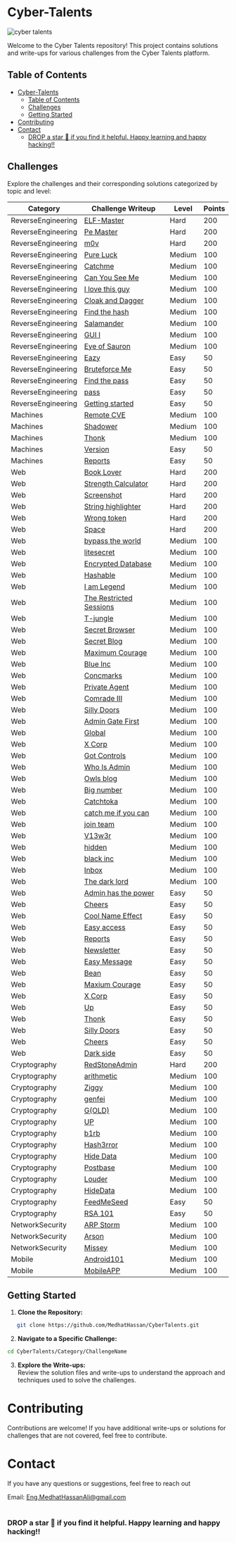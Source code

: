 # Cyber-Talents
![cyber talents](https://cybertalents.com/images/logo-footer.png)

Welcome to the Cyber Talents repository! This project contains solutions and write-ups for various challenges from the Cyber Talents platform.

## Table of Contents

- [Cyber-Talents](#cyber-talents)
  - [Table of Contents](#table-of-contents)
  - [Challenges](#challenges)
  - [Getting Started](#getting-started)
- [Contributing](#contributing)
- [Contact](#contact)
    - [DROP a star 🌟 if you find it helpful. Happy learning and happy hacking‼️](#drop-a-star--if-you-find-it-helpful-happy-learning-and-happy-hacking️)

## Challenges
Explore the challenges and their corresponding solutions categorized by topic and level:

| Category          | Challenge Writeup                                                                 | Level  | Points |
|-------------------|---------------------------------------------------------------------------|--------|--------|
| ReverseEngineering | [ELF-Master](ReverseEngineering/ELF-Master/Findings.md)                   | Hard   | 200    |
| ReverseEngineering | [Pe Master](ReverseEngineering/pe-master/Findings.md)                     | Hard   | 200    |
| ReverseEngineering | [m0v](ReverseEngineering/m0v/Findings.md)                                 | Hard   | 200    |
| ReverseEngineering | [Pure Luck](ReverseEngineering/Pure-Luck/Findings.md)                     | Medium | 100    |
| ReverseEngineering | [Catchme](ReverseEngineering/Catchme/Findings.md)                         | Medium | 100    |
| ReverseEngineering | [Can You See Me](ReverseEngineering/CanYouSeeMe/Findings.md)              | Medium | 100    |
| ReverseEngineering | [I love this guy](ReverseEngineering/Ilovethisguy/Findings.md)            | Medium | 100    |
| ReverseEngineering | [Cloak and Dagger](ReverseEngineering/CloakandDagger/Findings.md)         | Medium | 100    |
| ReverseEngineering | [Find the hash](ReverseEngineering/Find-the-hash/Findings.md)             | Medium | 100    |
| ReverseEngineering | [Salamander](ReverseEngineering/salamander/Findings.md)                   | Medium | 100    |
| ReverseEngineering | [GUI I](ReverseEngineering/GUI_I/Findings.md)                             | Medium | 100    |
| ReverseEngineering | [Eye of Sauron](ReverseEngineering/EyeofSauron/Findings.md)               | Medium | 100    |
| ReverseEngineering | [Eazy](ReverseEngineering/Eazy/Findings.md)                               | Easy   | 50     |
| ReverseEngineering | [Bruteforce Me](ReverseEngineering/Bruteforce%20Me/Findings.md)           | Easy   | 50     |
| ReverseEngineering | [Find the pass](ReverseEngineering/Find%20the%20Pass/Findings.md)         | Easy   | 50     |
| ReverseEngineering | [pass](ReverseEngineering/pass/Findings.md)                               | Easy   | 50     |
| ReverseEngineering | [Getting started](ReverseEngineering/getting-started/Findings.md)         | Easy   | 50     |
| Machines           | [Remote CVE](Machines/remote-CVE/Findings.md)                             | Medium | 100    |
| Machines           | [Shadower](Machines/shadower/Findings.md)                                 | Medium | 100    |
| Machines           | [Thonk](Machines/Thonk/Findings.md)                                       | Medium | 100    |
| Machines           | [Version](Machines/version/Findings.md)                                   | Easy   | 50     |
| Machines           | [Reports](Machines/reports/Findings.md)                                   | Easy   | 50     |
| Web                | [Book Lover](Web/book-lover/Findings.md)                                  | Hard   | 200    |
| Web                | [Strength Calculator](Web/strength-calculator)                            | Hard   | 200    |
| Web                | [Screenshot](Web/screenshot/Findings.md)                                  | Hard   | 200    |
| Web                | [String highlighter](Web/string-highlighter/Findings.md)                  | Hard   | 200    |
| Web                | [Wrong token](Web/wrong-token/Findings.md)                                | Hard   | 200    |
| Web                | [Space](Web/space/Findings.md)                                            | Hard   | 200    |
| Web                | [bypass the world](Web/bypasstheworld/Findings.md)                        | Medium | 100    |
| Web                | [litesecret](Web/litesecret/Findings.md)                                  | Medium | 100    |
| Web                | [Encrypted Database](Web/EncryptedDatabase/Findings.md)                   | Medium | 100    |
| Web                | [Hashable](Web/Hashable/Findings.md)                                      | Medium | 100    |
| Web                | [I am Legend](Web/IamLegend/Findings.md)                                  | Medium | 100    |
| Web                | [The Restricted Sessions](Web/TheRestrictedSessions/Findings.md)          | Medium | 100    |
| Web                | [T-jungle](Web/T-jungle/Findings.md)                                      | Medium | 100    |
| Web                | [Secret Browser](Web/SecretBrowser/Findings.md)                           | Medium | 100    |
| Web                | [Secret Blog](Web/SecretBlog/Findings.md)                                 | Medium | 100    |
| Web                | [Maximum Courage](Web/MaximumCourage/Findings.md)                         | Medium | 100    |
| Web                | [Blue Inc](Web/blue-inc/Findings.md)                                      | Medium | 100    |
| Web                | [Concmarks](Web/concmarks/Findings.md)                                    | Medium | 100    |
| Web                | [Private Agent](Web/private-agent/Findings.md)                            | Medium | 100    |
| Web                | [Comrade III](Web/comrade-iii/Findings.md)                                | Medium | 100    |
| Web                | [Silly Doors](Web/silly-doors/Findings.md)                                | Medium | 100    |
| Web                | [Admin Gate First](Web/admin-gate-first/Findings.md)                      | Medium | 100    |
| Web                | [Global](Web/global/Findings.md)                                          | Medium | 100    |
| Web                | [X Corp](Web/x-corp/Findings.md)                                          | Medium | 100    |
| Web                | [Got Controls](Web/got-controls/Findings.md)                              | Medium | 100    |
| Web                | [Who Is Admin](Web/WhoIsAdmin/Findings.md)                                | Medium | 100    |
| Web                | [Owls blog](Web/owls-blog/Findings.md)                                    | Medium | 100    |
| Web                | [Big number](Web/big-number/Findings.md)                                  | Medium | 100    |
| Web                | [Catchtoka](Web/catchtoka/Findings.md)                                    | Medium | 100    |
| Web                | [catch me if you can](Web/catch-me-if-you-can/Findings.md)                | Medium | 100    |
| Web                | [join team](Web/join-team/Findings.md)                                    | Medium | 100    |
| Web                | [V13w3r](Web/v13w3r/Findings.md)                                          | Medium | 100    |
| Web                | [hidden](Web/hidden/Findings.md)                                          | Medium | 100    |
| Web                | [black inc](Web/black-inc/Findings.md)                                    | Medium | 100    |
| Web                | [Inbox](Web/Inbox/Findings.md)                                            | Medium | 100    |
| Web                | [The dark lord](Web/the-dark-lord/Findings.md)                            | Medium | 100    |
| Web                | [Admin has the power](Web/Adminhasthepower/Findings.md)                   | Easy   | 50     |
| Web                | [Cheers](Web/Cheers/Findings.md)                                          | Easy   | 50     |
| Web                | [Cool Name Effect](Web/CoolNameEffect/Findings.md)                        | Easy   | 50     |
| Web                | [Easy access](Web/EasyAccess/Findings.md)                                 | Easy   | 50     |
| Web                | [Reports](Web/reports/Findings.md)                                        | Easy   | 50     |
| Web                | [Newsletter](Web/Newsletter/Findings.md)                                  | Easy   | 50     |
| Web                | [Easy Message](Web/easy-message/Findings.md)                              | Easy   | 50     |
| Web                | [Bean](Web/bean/Findings.md)                                              | Easy   | 50     |
| Web                | [Maxium Courage](Web/MaximumCourage/Findings.md)                          | Easy   | 50     |
| Web                | [X Corp](Web/x-corp/Findings.md)                                          | Easy   | 50     |
| Web                | [Up](Web/up/Findings.md)                                                  | Easy   | 50     |
| Web                | [Thonk](Web/thonk/Findings.md)                                            | Easy   | 50     |
| Web                | [Silly Doors](Web/silly-doors/Findings.md)                                | Easy   | 50     |
| Web                | [Cheers](Web/cheers/Findings.md)                                          | Easy   | 50     |
| Web                | [Dark side](Web/darkside/Findings.md)                                     | Easy   | 50     |
| Cryptography       | [RedStoneAdmin](Cryptography/RedStoneAdmin/Findings.md)                   | Hard | 200    |
| Cryptography       | [arithmetic](Cryptography/arithmetic/Findings.md)                         | Medium | 100    |
| Cryptography       | [Ziggy](Cryptography/Ziggy/Findings.md)                                   | Medium | 100    |
| Cryptography       | [genfei](Cryptography/genfei/Findings.md)                                 | Medium | 100    |
| Cryptography       | [G(OLD)](Cryptography/G(OLD)/Findings.md)                                 | Medium | 100    |
| Cryptography       | [UP](Cryptography/UP/Findings.md)                                         | Medium | 100    |
| Cryptography       | [b1rb](Cryptography/b1rb/Findings.md)                                     | Medium | 100    |
| Cryptography       | [Hash3rror](Cryptography/Hash3rror/Findings.md)                           | Medium | 100    |
| Cryptography       | [Hide Data](Cryptography/HideData/Findings.md)                            | Medium | 100    |
| Cryptography       | [Postbase](Cryptography/Postbase/Findings.md)                             | Medium | 100    |
| Cryptography       | [Louder](Cryptography/Louder/Findings.md)                                 | Medium | 100    |
| Cryptography       | [HideData](Cryptography/HideData/Findings.md)                             | Medium | 100    |
| Cryptography       | [FeedMeSeed](Cryptography/FeedMeSeed/Findings.md)                                | Easy   | 50     |
| Cryptography       | [RSA 101](Cryptography/RSA101/Findings.md)                                | Easy   | 50     |
| NetworkSecurity    | [ARP Storm](NetworkSecurity/ARP%20Storm/Findings.md)                      | Medium | 100    |
| NetworkSecurity    | [Arson](NetworkSecurity/Arson/Findings.md)                                | Medium | 100    |
| NetworkSecurity    | [Missey](NetworkSecurity/Missey/Findings.md)                              | Medium | 100    |
| Mobile             | [Android101](Mobile/Android101/Findings.md)                               | Medium | 100    |
| Mobile             | [MobileAPP](Mobile/MobileAPP/Findings.md)                                 | Medium | 100    |

    
## Getting Started

1. **Clone the Repository:**
```bash
   git clone https://github.com/MedhatHassan/CyberTalents.git
```
2. **Navigate to a Specific Challenge:**
```bash
cd CyberTalents/Category/ChallengeName
```
3. **Explore the Write-ups:** <br>
Review the solution files and write-ups to understand the approach and techniques used to solve the challenges.

# Contributing
Contributions are welcome! If you have additional write-ups or solutions for challenges that are not covered, feel free to contribute.

# Contact
If you have any questions or suggestions, feel free to reach out

Email: Eng.MedhatHassanAli@gmail.com <br><br>
### DROP a star 🌟 if you find it helpful. Happy learning and happy hacking‼️

